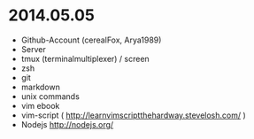 2014.05.05
============================================================================
* Github-Account (cerealFox, Arya1989)
* Server
* tmux (terminalmultiplexer) / screen
* zsh 
* git
* markdown
* unix commands
* vim ebook
* vim-script ( http://learnvimscriptthehardway.stevelosh.com/ )
* Nodejs http://nodejs.org/
